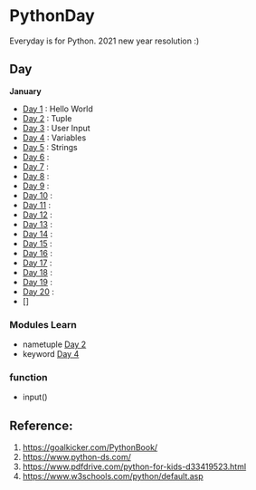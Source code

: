# PythonDay

Everyday is for Python. 2021 new year resolution :)

## Day

**January**
* [Day 1](https://github.com/AdaniKamal/PythonDay/blob/main/Day1/Hello.py) : Hello World
* [Day 2](https://github.com/AdaniKamal/PythonDay/blob/main/Day2/Tuple.py) : Tuple
* [Day 3](https://github.com/AdaniKamal/PythonDay/blob/main/Day3/UserInput.py) : User Input
* [Day 4](https://github.com/AdaniKamal/PythonDay/blob/main/Day4/variable.py) : Variables
* [Day 5](https://github.com/AdaniKamal/PythonDay/blob/main/Day5/Strings.py) : Strings
* [Day 6]() : 
* [Day 7]() : 
* [Day 8]() : 
* [Day 9]() : 
* [Day 10]() : 
* [Day 11]() : 
* [Day 12]() :
* [Day 13]() :
* [Day 14]() :
* [Day 15]() :
* [Day 16]() :
* [Day 17]() :
* [Day 18]() :
* [Day 19]() :
* [Day 20]() :
* []

### Modules Learn
* nametuple [Day 2](https://github.com/AdaniKamal/PythonDay/blob/main/Day2/Tuple.py)
* keyword [Day 4](https://github.com/AdaniKamal/PythonDay/blob/main/Day4/variable.py)

### function
* input()

## Reference:

1. https://goalkicker.com/PythonBook/
2. https://www.python-ds.com/
3. https://www.pdfdrive.com/python-for-kids-d33419523.html
4. https://www.w3schools.com/python/default.asp
